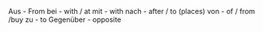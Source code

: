 Aus - From
bei - with / at
mit - with
nach - after / to (places)
von - of / from /buy
zu - to 
Gegenüber - opposite
